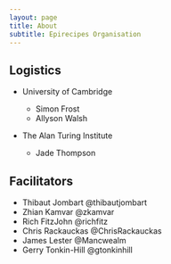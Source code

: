 ```yaml
---
layout: page
title: About
subtitle: Epirecipes Organisation
---
```


## Logistics

- University of Cambridge
    - Simon Frost
    - Allyson Walsh

- The Alan Turing Institute
    - Jade Thompson

## Facilitators

- Thibaut Jombart @thibautjombart
- Zhian Kamvar @zkamvar
- Rich FitzJohn @richfitz
- Chris Rackauckas @ChrisRackauckas
- James Lester @Mancwealm
- Gerry Tonkin-Hill @gtonkinhill
